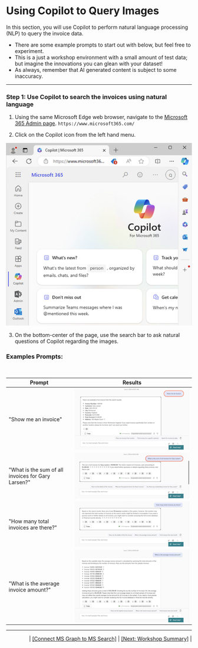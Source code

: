 # Using Copilot to Query Images

In this section, you will use Copilot to perform natural language processing (NLP) to query the invoice data. 
   - There are some example prompts to start out with below, but feel free to experiment. 
   - This is a just a workshop environment with a small amount of test data; but imagine the innovations you can glean with your dataset! 
   - As always, remember that AI generated content is subject to some inaccuracy. 

---

### Step 1: Use Copilot to search the invoices using natural language 

1. Using the same Microsoft Edge web browser, navigate to the [Microsoft 365 Admin page](https://www.microsoft365.com/). `https://www.microsoft365.com/`

2. Click on the Copilot icon from the left hand menu.

![enter image description here](https://github.com/Qumulo/QumuloCustomConnector/blob/main/workshop/images/ms365-admin-page.png?raw=true)

3. On the bottom-center of the page, use the search bar to ask natural questions of Copilot regarding the images. 

### **Examples Prompts**: 
<br>

| Prompt                                    | Results                                                                     |
|-------------------------------------------|-----------------------------------------------------------------------------|
| "Show me an invoice"                      | ![Show me an invoice](https://github.com/Qumulo/QumuloCustomConnector/blob/main/workshop/images/copilot-show-me-an-invoice.png?raw=true)                  |
| "What is the sum of all invoices for Gary Larsen?" | ![sum of all invoices](https://github.com/Qumulo/QumuloCustomConnector/blob/main/workshop/images/copilot-sum-invoices-gary.png?raw=true)                    |
| "How many total invoices are there?"      | ![How many total invoices](https://github.com/Qumulo/QumuloCustomConnector/blob/main/workshop/images/copilot-how-many-invoices.png?raw=true)                 |
| "What is the average invoice amount?"     | ![average invoice amount](https://github.com/Qumulo/QumuloCustomConnector/blob/main/workshop/images/copilot-average-invoice.png?raw=true)                    |

---
<div align="right">
  | <a href="qcc-workshop-connect-msgraph-search.md">[Connect MS Graph to MS Search]</a> | <a href="cc-workshop-summary.md">[Next: Workshop Summary]</a> |
</div>
